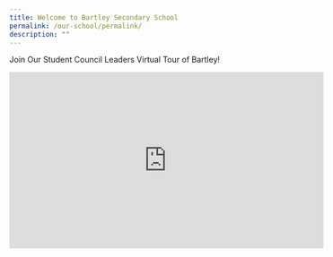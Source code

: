 ```yaml
---
title: Welcome to Bartley Secondary School
permalink: /our-school/permalink/
description: ""
---
```

Join Our Student Council Leaders Virtual Tour of Bartley!

<iframe width="560" height="315" src="https://www.youtube.com/embed/gT0E2c2JD7w" title="YouTube video player" frameborder="0" allow="accelerometer; autoplay; clipboard-write; encrypted-media; gyroscope; picture-in-picture; web-share" allowfullscreen></iframe> 
 

